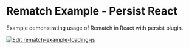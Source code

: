 # Rematch Example - Persist React

Example demonstrating usage of Rematch in React with persist plugin.

[![Edit rematch-example-loading-js](https://codesandbox.io/static/img/play-codesandbox.svg)](https://codesandbox.io/s/github/rematch/rematch/tree/main/examples/persist-react?fontsize=14&hidenavigation=1&theme=dark)
